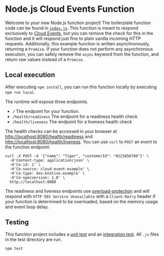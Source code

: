 # Node.js Cloud Events Function

Welcome to your new Node.js function project! The boilerplate function code can
be found in [`index.js`](./index.js). This function is meant to respond
exclusively to [Cloud Events](https://cloudevents.io/), but you can remove the
check for this in the function and it will respond just fine to plain vanilla
incoming HTTP requests. Additionally, this example function is written
asynchronously, returning a `Promise`. If your function does not perform any
asynchronous execution, you can safely remove the `async` keyword from the
function, and return raw values instead of a `Promise`.

## Local execution

After executing `npm install`, you can run this function locally by executing
`npm run local`.

The runtime will expose three endpoints.

  * `/` The endpoint for your function.
  * `/health/readiness` The endpoint for a readiness health check
  * `/health/liveness` The endpoint for a liveness health check

The health checks can be accessed in your browser at
[http://localhost:8080/health/readiness]() and
[http://localhost:8080/health/liveness](). You can use `curl` to `POST` an event
to the function endpoint:

```console
curl -X POST -d '{"name": "Tiger", "customerId": "0123456789"}' \
  -H'Content-type: application/json' \
  -H'Ce-id: 1' \
  -H'Ce-source: cloud-event-example' \
  -H'Ce-type: dev.knative.example' \
  -H'Ce-specversion: 1.0' \
  http://localhost:8080
```

The readiness and liveness endpoints use
[overload-protection](https://www.npmjs.com/package/overload-protection) and
will respond with `HTTP 503 Service Unavailable` with a `Client-Retry` header if
your function is determined to be overloaded, based on the memory usage and
event loop delay.

## Testing

This function project includes a [unit test](./test/unit.js) and an
[integration test](./test/integration.js). All `.js` files in the test directory
are run.

```console
npm test
```
